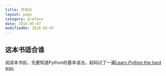 ```yaml
---
title: 开场白
layout: page
category: preface 
date: 2016-05-07
modifiedOn: 2016-05-07
---
```


## 这本书适合谁

阅读本书前，先要知道Python的基本语法，起码过了一遍[Learn Python the hard way](http://www.amazon.com/Learn-Python-Hard-Way-Introduction/dp/0321884914), 


